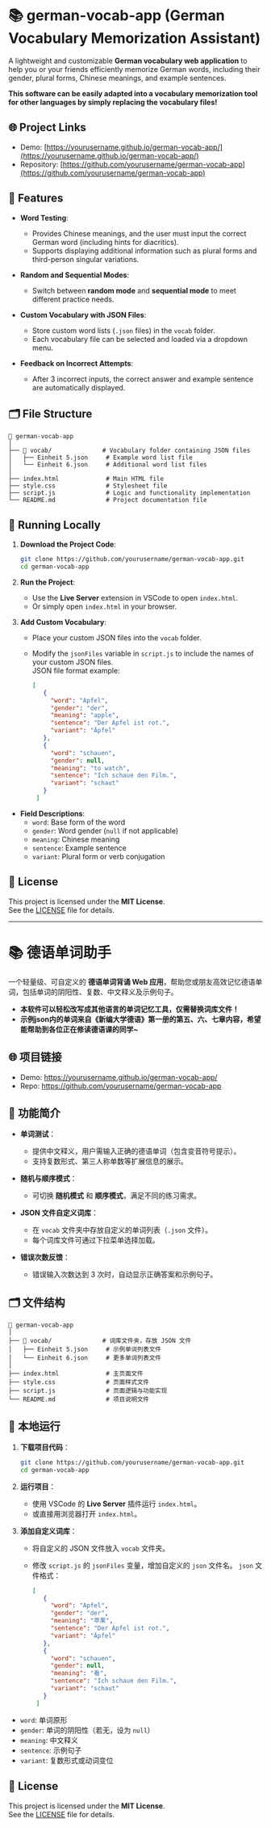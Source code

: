 # 📚 german-vocab-app (German Vocabulary Memorization Assistant)

A lightweight and customizable **German vocabulary web application** to help you or your friends efficiently memorize German words, including their gender, plural forms, Chinese meanings, and example sentences.

**This software can be easily adapted into a vocabulary memorization tool for other languages by simply replacing the vocabulary files!**

## 🌐 Project Links

- Demo: [https://yourusername.github.io/german-vocab-app/](https://yourusername.github.io/german-vocab-app/)
- Repository: [https://github.com/yourusername/german-vocab-app](https://github.com/yourusername/german-vocab-app)

## 🚀 Features

- **Word Testing**:  
  - Provides Chinese meanings, and the user must input the correct German word (including hints for diacritics).  
  - Supports displaying additional information such as plural forms and third-person singular variations.

- **Random and Sequential Modes**:  
  - Switch between **random mode** and **sequential mode** to meet different practice needs.

- **Custom Vocabulary with JSON Files**:  
  - Store custom word lists (`.json` files) in the `vocab` folder.  
  - Each vocabulary file can be selected and loaded via a dropdown menu.

- **Feedback on Incorrect Attempts**:  
  - After 3 incorrect inputs, the correct answer and example sentence are automatically displayed.

## 🗂️ File Structure

```plaintext
📂 german-vocab-app
│
├── 📁 vocab/              # Vocabulary folder containing JSON files
│   ├── Einheit 5.json     # Example word list file
│   └── Einheit 6.json     # Additional word list files
│
├── index.html             # Main HTML file
├── style.css              # Stylesheet file
├── script.js              # Logic and functionality implementation
└── README.md              # Project documentation file
```

## 🔧 Running Locally

1. **Download the Project Code**:

   ```bash
   git clone https://github.com/yourusername/german-vocab-app.git
   cd german-vocab-app
   ```

2. **Run the Project**:

   - Use the **Live Server** extension in VSCode to open `index.html`.  
   - Or simply open `index.html` in your browser.

3. **Add Custom Vocabulary**:

   - Place your custom JSON files into the `vocab` folder.

   - Modify the `jsonFiles` variable in `script.js` to include the names of your custom JSON files.  
     JSON file format example:

     ```json
     [
        {
          "word": "Apfel",
          "gender": "der",
          "meaning": "apple",
          "sentence": "Der Apfel ist rot.",
          "variant": "Äpfel"
        },
        {
          "word": "schauen",
          "gender": null,
          "meaning": "to watch",
          "sentence": "Ich schaue den Film.",
          "variant": "schaut"
        }
      ]
     ```
  - **Field Descriptions**:  
    - `word`: Base form of the word  
    - `gender`: Word gender (`null` if not applicable)  
    - `meaning`: Chinese meaning  
    - `sentence`: Example sentence  
    - `variant`: Plural form or verb conjugation

## 📜 License

This project is licensed under the **MIT License**.  
See the [LICENSE](LICENSE) file for details.

---

# 📚 德语单词助手

一个轻量级、可自定义的 **德语单词背诵 Web 应用**，帮助您或朋友高效记忆德语单词，包括单词的阴阳性、复数、中文释义及示例句子。

 - **本软件可以轻松改写成其他语言的单词记忆工具，仅需替换词库文件！**
 - **示例json内的单词来自《新编大学德语》第一册的第五、六、七章内容，希望能帮助到各位正在修读德语课的同学~**

## 🌐 项目链接

- Demo: https://yourusername.github.io/german-vocab-app/
- Repo: https://github.com/yourusername/german-vocab-app

## 🚀 功能简介

- **单词测试**：
  - 提供中文释义，用户需输入正确的德语单词（包含变音符号提示）。
  - 支持复数形式、第三人称单数等扩展信息的展示。

- **随机与顺序模式**：
  - 可切换 **随机模式** 和 **顺序模式**，满足不同的练习需求。

- **JSON 文件自定义词库**：
  - 在 `vocab` 文件夹中存放自定义的单词列表（`.json` 文件）。
  - 每个词库文件可通过下拉菜单选择加载。

- **错误次数反馈**：
  - 错误输入次数达到 3 次时，自动显示正确答案和示例句子。

## 🗂️ 文件结构

```plaintext
📂 german-vocab-app
│
├── 📁 vocab/              # 词库文件夹，存放 JSON 文件
│   ├── Einheit 5.json     # 示例单词列表文件
│   └── Einheit 6.json     # 更多单词列表文件
│
├── index.html             # 主页面文件
├── style.css              # 页面样式文件
├── script.js              # 页面逻辑与功能实现
└── README.md              # 项目说明文件
```

## 🔧 本地运行

1. **下载项目代码**：

   ```bash
   git clone https://github.com/yourusername/german-vocab-app.git
   cd german-vocab-app
   ```

2. **运行项目**：

   - 使用 VSCode 的 **Live Server** 插件运行 `index.html`。
   - 或直接用浏览器打开 `index.html`。

3. **添加自定义词库**：

   - 将自定义的 JSON 文件放入 `vocab` 文件夹。

   - 修改 `script.js` 的 `jsonFiles` 变量，增加自定义的 `json` 文件名。 `json` 文件格式：

     ```json
     [
        {
          "word": "Apfel",
          "gender": "der",
          "meaning": "苹果",
          "sentence": "Der Apfel ist rot.",
          "variant": "Äpfel"
        },
        {
          "word": "schauen",
          "gender": null,
          "meaning": "看",
          "sentence": "Ich schaue den Film.",
          "variant": "schaut"
        }
      ]
     ```
  - `word`: 单词原形
  - `gender`: 单词的阴阳性（若无，设为 `null`）
  - `meaning`: 中文释义
  - `sentence`: 示例句子
  - `variant`: 复数形式或动词变位
    
## 📜 License

This project is licensed under the **MIT License**.  
See the [LICENSE](LICENSE) file for details.
